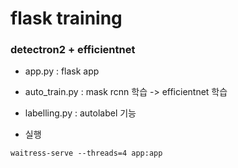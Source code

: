 # flask training

### detectron2 + efficientnet

- app.py : flask app
- auto_train.py : mask rcnn 학습 -> efficientnet 학습
- labelling.py : autolabel 기능

- 실행
```
waitress-serve --threads=4 app:app
```
